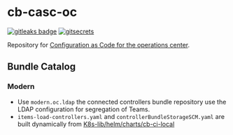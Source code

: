 # cb-casc-oc

[![gitleaks badge](https://img.shields.io/badge/protected%20by-gitleaks-blue)](https://github.com/zricethezav/gitleaks#pre-commit) [![gitsecrets](https://img.shields.io/badge/protected%20by-gitsecrets-blue)](https://github.com/awslabs/git-secrets)

Repository for [Configuration as Code for the operations center](https://docs.cloudbees.com/docs/cloudbees-ci/latest/casc-oc/).

## Bundle Catalog

### Modern

- Use `modern.oc.ldap` the connected controllers bundle repository use the LDAP configuration for segregation of Teams.
- `items-load-controllers.yaml` and `controllerBundleStorageSCM.yaml` are built dynamically from [K8s-lib/helm/charts/cb-ci-local](https://github.com/carlosrodlop/K8s-lib/tree/v0.3.0/helm/charts/cb-ci-local)
